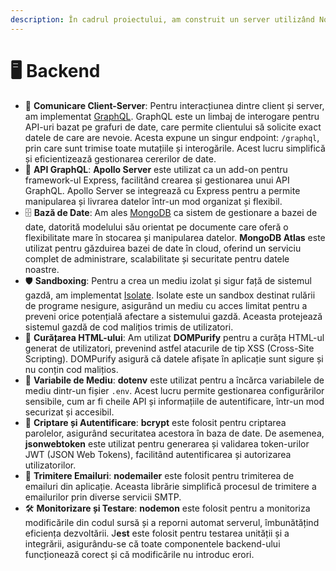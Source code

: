 ```yaml
---
description: În cadrul proiectului, am construit un server utilizând Node.js și Express.
---
```


# 🖥️ Backend

* 🔗 **Comunicare Client-Server**: Pentru interacțiunea dintre client și server, am implementat [GraphQL](https://graphql.org/). GraphQL este un limbaj de interogare pentru API-uri bazat pe grafuri de date, care permite clientului să solicite exact datele de care are nevoie. Acesta expune un singur endpoint: `/graphql`, prin care sunt trimise toate mutațiile și interogările. Acest lucru simplifică și eficientizează gestionarea cererilor de date.
* 🚀 **API GraphQL**: **Apollo Server** este utilizat ca un add-on pentru framework-ul Express, facilitând crearea și gestionarea unui API GraphQL. Apollo Server se integrează cu Express pentru a permite manipularea și livrarea datelor într-un mod organizat și flexibil.
* 🗄️ **Bază de Date**: Am ales [MongoDB](https://www.mongodb.com/) ca sistem de gestionare a bazei de date, datorită modelului său orientat pe documente care oferă o flexibilitate mare în stocarea și manipularea datelor. **MongoDB Atlas** este utilizat pentru găzduirea bazei de date în cloud, oferind un serviciu complet de administrare, scalabilitate și securitate pentru datele noastre.
* 🛡️ **Sandboxing**: Pentru a crea un mediu izolat și sigur față de sistemul gazdă, am implementat [Isolate](https://github.com/ioi/isolate). Isolate este un sandbox destinat rulării de programe nesigure, asigurând un mediu cu acces limitat pentru a preveni orice potențială afectare a sistemului gazdă. Aceasta protejează sistemul gazdă de cod malițios trimis de utilizatori.
* 🧼 **Curățarea HTML-ului**: Am utilizat **DOMPurify** pentru a curăța HTML-ul generat de utilizatori, prevenind astfel atacurile de tip XSS (Cross-Site Scripting). DOMPurify asigură că datele afișate în aplicație sunt sigure și nu conțin cod malițios.
* 🔑 **Variabile de Mediu**: **dotenv** este utilizat pentru a încărca variabilele de mediu dintr-un fișier `.env`. Acest lucru permite gestionarea configurărilor sensibile, cum ar fi cheile API și informațiile de autentificare, într-un mod securizat și accesibil.
* 🔐 **Criptare și Autentificare**: **bcrypt** este folosit pentru criptarea parolelor, asigurând securitatea acestora în baza de date. De asemenea, **jsonwebtoken** este utilizat pentru generarea și validarea token-urilor JWT (JSON Web Tokens), facilitând autentificarea și autorizarea utilizatorilor.
* 📧 **Trimitere Emailuri**: **nodemailer** este folosit pentru trimiterea de emailuri din aplicație. Aceasta librărie simplifică procesul de trimitere a emailurilor prin diverse servicii SMTP.
* 🛠️ **Monitorizare și Testare**: **nodemon** este folosit pentru a monitoriza modificările din codul sursă și a reporni automat serverul, îmbunătățind eficiența dezvoltării. J**est** este folosit pentru testarea unității și a integrării, asigurându-se că toate componentele backend-ului funcționează corect și că modificările nu introduc erori.
